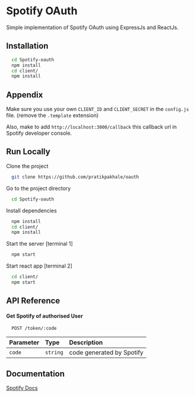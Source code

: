 # Spotify OAuth

Simple implementation of Spotify OAuth using ExpressJs and ReactJs.

## Installation

```bash
  cd Spotify-oauth
  npm install
  cd client/
  npm install
```

## Appendix

Make sure you use your own `CLIENT_ID` and `CLIENT_SECRET` in the `config.js` file. (remove the `.template` extension)

Also, make to add `http://localhost:3000/callback` this callback url in Spotify developer console.

## Run Locally

Clone the project

```bash
  git clone https://github.com/pratikpakhale/oauth
```

Go to the project directory

```bash
  cd Spotify-oauth
```

Install dependencies

```bash
  npm install
  cd client/
  npm install
```

Start the server [terminal 1]

```bash
  npm start
```

Start react app [terminal 2]

```bash
  cd client/
  npm start
```

## API Reference

#### Get Spotify of authorised User

```http
  POST /token/:code
```

| Parameter | Type     | Description               |
| :-------- | :------- | :------------------------ |
| `code`    | `string` | code generated by Spotify |

## Documentation

[Spotify Docs](https://developer.spotify.com/documentation/general/guides/authorization/code-flow/)
